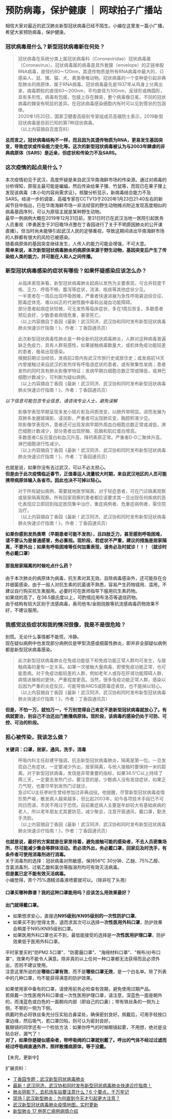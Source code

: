# 预防病毒，保护健康 ｜ 网球拍子广播站
相信大家对最近的武汉肺炎新型冠状病毒已经不陌生。小编在这里发一篇小广播，希望大家预防病毒，保护健康。  

### 冠状病毒是什么？新型冠状病毒新在何处？
> 冠状病毒在系统分类上属冠状病毒科（Coronaviridae）冠状病毒属（Coronavirus）。冠状病毒属的病毒是具外套膜（envelope）的正链单股RNA病毒，直径约80～120nm，其遗传物质是所有RNA病毒中最大的，只感染人、鼠、猪、猫、犬、禽类脊椎动物。冠状病毒的一个变种是引起非典型肺炎的病原体，属于RNA病毒。冠状病毒最先是1937年从鸡身上分离出来，病毒颗粒的直径60～200nm，平均直径为100nm，呈球形或椭圆形，具有多形性。病毒有包膜，包膜上存在棘突，整个病毒像日冕，不同的冠状病毒的棘突有明显的差异。在冠状病毒感染细胞内有时可以见到管状的包涵体。  
> 2020年1月20日，国家卫健委高级别专家组成员高福院士表示，2019新型冠状病毒是目前已知的第7种冠状病毒。   
（以上内容摘自百度百科）

**总而言之，冠状病毒结构不一样，而且因为其遗传物质为RNA，更易发生基因突变，导致症状或传染能力变化等。这次的新型冠状病毒被认为与2003年肆虐的非典病原体（SARS）是近亲，但症状和传染力不及SARS。**  

### 这次疫情的起点是什么？
本次疫情初见于武汉，高度怀疑是来自武汉华南海鲜市场的传染源。通过对病毒的分析得知，原宿主最可能是蝙蝠，然后传染给果子狸、竹鼠等，而现已在果子狸上发现该病毒（本小句内容尚需求证）。核酸分析显示，新病毒结合能力不及SARS。经进一步的调查，高福专家在CCTV13于2020年1月23日21:40左右的新闻节目中指出，已在华南海鲜市场一非法经营的野生动物摊点附近发现高度相似的病毒基因序列，可认为原宿主就是某种野生动物。  
最早一例病例大概在2019年12月31日前，至31日时已在武汉当地一医院引起医务人员重视（李勇医生于31日晚19点整在丁香园进行了关于不明原因肺炎的公开课直播）。但当时尚未能够引起武汉人民的足够重视，导致这期间进出华南海鲜市场的人群都有很大的风险已被感染。  
随着病原体的基因突变继续发生，人传人的能力可能会增强，不可大意。  
**简单来说，本次新型冠状病毒肺炎的病原体来源于野生动物，基因突变后产生了传染给人类的能力，并可能在人和人之间传播。**  

### 新型冠状病毒感染的症状有哪些？如果怀疑感染应该怎么办？
> 从临床表现来看，新型冠状病毒肺炎起病以发热为主要表现，可合并轻度干咳、乏力、呼吸不畅、腹泻等症状，流涕、咳痰等其他症状少见。  
> 一半患者在一周后出现呼吸困难，严重者快速进展为急性呼吸窘迫综合征、脓毒症休克、难以纠正的代谢性酸中毒和出凝血功能障碍。  
> 部分患者起病症状轻微，可无发热等临床症状，多在1周后恢复。多数患者预后良好，少数患者病情危重，甚至死亡。  
（以上内容摘自丁香园《最新！武汉同济、武汉协和同时发布新型冠状病毒肺炎快速诊疗指南！》，作者：丁香园通讯员）   

> 此次新型冠状病毒性肺炎是一种全新的冠状病毒肺炎，人群对这种病毒普遍缺乏免疫力，具有人群易感性，如果接触病毒数量大，或机体免疫功能较差的患者，极易出现感染。  
> 根据前期诊治经验，发病前2周内有武汉市旅行史或居住史；或发病前14天内曾接触过来自武汉的发热伴有呼吸道症状的患者，或有聚集性发病；患者发热的同时具有肺炎影像学特征；发病早期白细胞总数正常或降低，或淋巴细胞计数减少，可判断为疑似病例。  
（以上内容摘自丁香园《最新！武汉同济、武汉协和同时发布新型冠状病毒肺炎快速诊疗指南！》，作者：丁香园通讯员）   

*以下信息可能包含专业信息，请咨询专业人士，避免误解*  
> 影像学表现早期呈现多发小斑片影及间质改变，以肺外带明显。进而发展为双肺多发磨玻璃影、浸润影，严重者可出现肺实变，胸腔积液少见。  
> 除影像学表现外，患者还可出现发病早期外周血白细胞总数正常或减低，淋巴细胞计数减少，部分患者出现肝酶、肌酶和肌红蛋白增高。  
> 多数患者C反应蛋白和血沉升高，降钙素原正常。严重者D-D二聚体升高，淋巴细胞进行性减少。  
（以上内容摘自丁香园《最新！武汉同济、武汉协和同时发布新型冠状病毒肺炎快速诊疗指南！》，作者：丁香园通讯员） 

也就是说，如果你没有去过武汉，可以不必太担心。  
**但是由于此次疫情临近春节，正值春运人流量较大时期，来自武汉地区的人员可能携带病原体输入各省市。因此也决不可掉以轻心。**  

> 对于所有疑似病例，需要就地医学隔离，对于轻症患者，可在门诊隔离观察或居家隔离观察。所有回家观察的患者都应该要求其一旦出现任何疾病的恶化表现应立即回到指定医院集中治疗。重症病例者、危重症病例者，需住院治疗。  
（以上内容摘自丁香园《最新！武汉同济、武汉协和同时发布新型冠状病毒肺炎快速诊疗指南！》，作者：丁香园通讯员） 

**如果你感到发热畏寒（早期患者可能不发热），且四肢乏力，甚至感到呼吸困难，请不要认为是普通感冒，务必重视。现阶段，若症状不严重，建议的措施是居家隔离，不要外出；如果有呼吸困难等任何加重表现，请务必及时就诊！！！（就诊时务必戴口罩）**  

#### 那我居家隔离的时候吃点什么药？
由于本次肺炎的病原体为病毒，抗生素对其无效。且除病毒感染外，还可能存在合并细菌感染，由于一般人对抗生素的抗菌谱不熟悉，容易产生药物错用、滥用，不建议自行购买抗生素服用。必要时可在医师指导下服用抗生素药物。  
如果烧的高了，在38.5摄氏度以上，可酌情应用布洛芬等退烧药物。  
由于结构有较大区别于流感病毒，奥司他韦/金刚烷胺等抗流感病毒药物效果不好，不建议服用。  

### 我感觉这些症状和我的情况很像，我是不是很危险？
别慌。无论什么事情都不能慌，冷静。  
现在疑似病例中也发现部分病例仅是甲型流感或细菌性肺炎，即并非全部疑似病例都是新型冠状病毒感染。  

> 此次新型冠状病毒肺炎在免疫功能低下和免疫功能正常人群均可发生，与接触病毒的量有一定关系。如果一次接触大量病毒，即使免疫功能正常，也可能患病。对于免疫功能较差的人群，例如老年人或存在肝肾功能障碍人群，病情进展相对更快，严重程度更高。当然，很多免疫功能正常人群，感染以后因为严重的炎症反应，可能导致ARDS或脓毒症表现，也不能掉以轻心。  
（以上内容摘自丁香园《最新！武汉同济、武汉协和同时发布新型冠状病毒肺炎快速诊疗指南！》，作者：丁香园通讯员） 

**但是，不怕一万，就怕万一，千万别觉得自己肯定不是新型冠状病毒就放心了。有病就要治，别自己不治还出门散播病原体。现阶段，该病毒的感染仍处于可防、可控、可治的阶段。**  

### 担心被传染，我该怎么做？
**关键词：口罩，居家，通风，洗手，消毒**   
> 呼吸内科主任赵建平强调，抗击新型冠状病毒肺炎，隔离是第一位。一旦发现自己有症状，一定要减少外出，居家隔离，与他人接触时要保持一米的距离。对于新型冠状病毒，发烧是非常重要的指标，如果38.5℃以上持续了两三天，一定要去发热门诊。要注意的是，少数病人没有发烧症状，如果乏力气短，也要尽早到发热门诊就诊。  
> 急诊ICU主任李树生曾经参加过非典战役。他提醒，尽管新型冠状病毒疫情形势严峻，散发病人越来越多，但比起2003年，如今各项技术手段已不可同日而语，市民不用过于恐慌。目前重症病人主要是年龄较大有基础疾病的老人，所以老年朋友尤其要防范，减少聚会，注意开窗通风，戴口罩，勤洗手洗脸。  
（以上内容摘自丁香园《最新！武汉同济、武汉协和同时发布新型冠状病毒肺炎快速诊疗指南！》，作者：丁香园通讯员） 

**也就是说，最好的方案就是在家里待着，避免接触可能的感染者，不去人员密集场所，尽可能减少集会等群体活动。若必须外出，务必戴口罩，回家后及时洗手，有条件者可使用消毒剂进行消毒。**  
关于消毒剂的选择：冠状病毒对热敏感，保持56℃ 30分钟、乙醚、75%乙醇、含氯消毒剂、过氧乙酸和氯仿等脂溶剂均可有效灭活病毒。  
**但是氯已定不能有效灭活病毒。**  
小编觉得，弄个75%酒精消毒液喷雾就可以。（除非吃了头孢）  

#### 口罩买哪种靠谱？我的这种口罩能用吗？应该怎么用效果最好？
**出门就得戴口罩。**  
- 如果想求安心，直接选**N95级别/KN95级别的一次性防护口罩**。  
- 如果买不到/觉得太贵，退而求其次可以选择**一次性医用外科口罩**，防护效果会稍差于N95/KN95级别口罩。  
- 如果医用外科口罩也买不到，最低能接受的选择是**一次性医用护理口罩**，防护效果低于医用外科口罩。  
  
平时家里买的"防PM2.5口罩"、"防雾霾口罩"、"海绵材料口罩"、"棉布/纱布口罩"，效果均不能令人满意。除非真的以上任何一种口罩都无法获得而且必须外出，否则不建议使用。  
注意这里所说的是**哪些口罩有效**，而不是**哪些口罩无效**，是一个白名单。除了列表中的几种口罩，均不能获得满意的防护效果。  
  
如果使用家中备有的口罩，请使用前务必检查有效期，避免使用过期产品。  
若佩戴一次性医用外科口罩或一次性医用护理口罩，请注意，深蓝色一面是朝外的，而浅蓝色或白色的一面朝向内部（即自己的口鼻）；带有铁丝条的一侧为上侧，不带的一侧为下侧。  
佩戴时务必将铁丝条充分压实贴合鼻梁处，确保密封良好。佩戴后，可用手轻按口罩边缘，然后吸气，若口罩凹陷，则可认为密封良好。  
戴眼镜的同学还有一个检验方法：如果你呼气的时候眼镜起雾，不用想，绝对是没贴合好，漏气了！  
**对了，如果你是疑似感染者，带呼吸阀的口罩就别戴了。呼出的气体不经过过滤而经过呼吸阀直通外界，照样散播病原体，等于没戴。**  

【未完，更新中】  

扩展资料：
- [丁香园专题：武汉新型冠状病毒肺炎](https://i.dxy.cn/touch/bbs/special?specialId=409)
- [最新！武汉同济、武汉协和同时发布新型冠状病毒肺炎快速诊疗指南！](http://www.dxy.cn/bbs/topic/42657770)
- [肺炎阴影下，去机场车站要注意什么？6 个要点，千万牢记](http://www.dxy.cn/bbs/topic/42657353)
- [现场 | 武汉新型肺炎：为何直到今天才引起更大注意？](http://www.dxy.cn/bbs/topic/42659418)
- [武汉新型冠状病毒肺炎疫情地图，实时更新](http://www.dxy.cn/bbs/topic/42650241)
- [新型肺炎 17 例死亡病例病情介绍](http://www.dxy.cn/bbs/topic/42662501)
